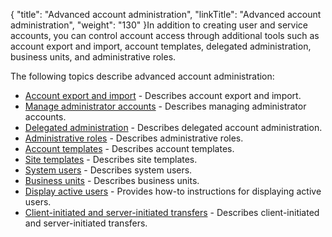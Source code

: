 {
    "title": "Advanced account administration",
    "linkTitle": "Advanced account administration",
    "weight": "130"
}In addition to creating user and service accounts, you can control account access through additional tools such as account export and import, account templates, delegated administration, business units, and administrative roles.

The following topics describe advanced account administration:

-   [Account export and import](c_st_accountimportandexport) - Describes account export and import.
-   [Manage administrator accounts](c_st_manageadministratoraccounts) - Describes managing administrator accounts.
-   [Delegated administration](c_st_delegatedadministration) - Describes delegated account administration.
-   [Administrative roles](c_st_administrativeroles) - Describes administrative roles.
-   [Account templates](c_st_accounttemplates) - Describes account templates.
-   [Site templates](c_st_sitetemplates) - Describes site templates.
-   [System users](c_st_systemusers) - Describes system users.
-   [Business units](c_st_businessunits) - Describes business units.
-   [Display active users](t_st_displayactiveusers) - Provides how-to instructions for displaying active users.
-   [Client-initiated and server-initiated transfers](c_st_clientinitiatedandserverinitiatedtransfers) - Describes client-initiated and server-initiated transfers.
